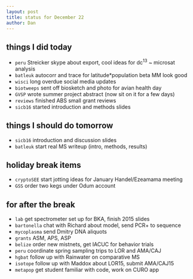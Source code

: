 ```yaml
---
layout: post
title: status for December 22
author: Dan
---
```


## things I did today

* `peru` Streicker skype about export, cool ideas for dc<sup>13</sup> ~ microsat analysis
* `batleuk` autocorr and trace for latitude*population beta MM look good
* `wisci` long overdue social media updates
* `biotweeps` sent off biosketch and photo for avian health day
* `GVSP` wrote summer project abstract (now sit on it for a few days)
* `reviews` finished ABS small grant reviews
* `sicb16` started introduction and methods slides

## things I should do tomorrow
* `sicb16` introduction and discussion slides
* `batleuk` start real MS writeup (intro, methods, results)

## holiday break items 
* `cryptoSEE` start jotting ideas for January Handel/Ezeamama meeting
* `GSS` order two kegs under Odum account

## for after the break
* `lab` get spectrometer set up for BKA, finish 2015 slides
* `bartonella` chat with Richard about model, send PCR+ to sequence
* `mycoplasma` send Dmitry DNA aliquots
* `grants` ASM, APS, ASP
* `belize` order new mistnets, get IACUC for behavior trials
* `peru` coordinate spring sampling trips to LOR and AMA/CAJ
* `hgbat` follow up with Rainwater on comparative MS
* `isotope` follow up with Maddox about LOR15, submit AMA/CAJ15
* `metapop` get student familiar with code, work on CURO app

<i class='fa fa-code' style='color:pink'> </i>
